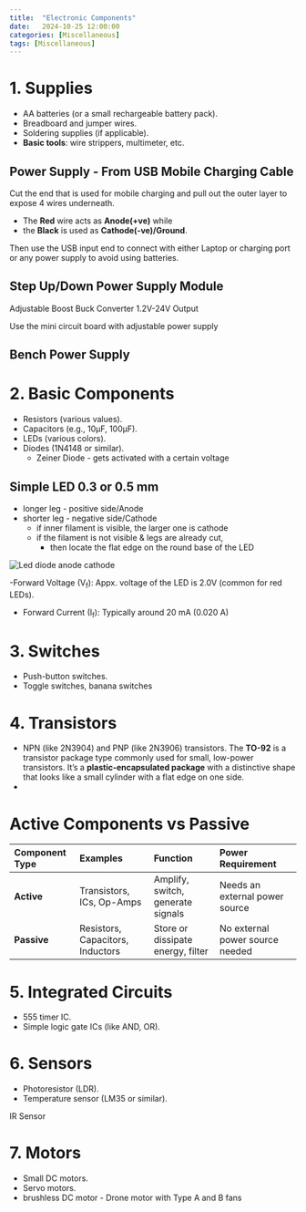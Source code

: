 ```yaml
---
title:  "Electronic Components"
date:   2024-10-25 12:00:00
categories: [Miscellaneous] 
tags: [Miscellaneous]
---
```


# 1. **Supplies**
- AA batteries (or a small rechargeable battery pack).
- Breadboard and jumper wires.
- Soldering supplies (if applicable).
- **Basic tools**: wire strippers, multimeter, etc.

## Power Supply - From USB Mobile Charging Cable
Cut the end that is used for mobile charging and pull out the outer layer to expose 4 wires underneath.

- The **Red** wire acts as **Anode(+ve)** while 
- the **Black** is used as **Cathode(-ve)/Ground**.

Then use the USB input end to connect with either Laptop or charging port or any power supply to avoid using batteries.

## Step Up/Down Power Supply Module
Adjustable Boost Buck Converter 1.2V-24V Output

Use the mini circuit board with adjustable power supply

## Bench Power Supply

# 2. **Basic Components**
- Resistors (various values).
- Capacitors (e.g., 10µF, 100µF).
- LEDs (various colors).
- Diodes (1N4148 or similar).
  - Zeiner Diode - gets activated with a certain voltage

## Simple LED 0.3 or 0.5 mm
- longer leg - positive side/Anode
- shorter leg - negative side/Cathode
  - if inner filament is visible, the larger one is cathode
  - if the filament is not visible & legs are already cut,
    - then locate the flat edge on the round base of the LED

![Led diode anode cathode ](https://www.robot-maker.com/shop/img/cms/tuto-led/ledwiring.jpg)
 
-Forward Voltage (V<sub>f</sub>): Appx. voltage of the LED is 2.0V (common for red LEDs).
- Forward Current (I<sub>f</sub>): Typically around 20 mA (0.020 A)

# 3. **Switches**
- Push-button switches.
- Toggle switches, banana switches

# 4. **Transistors**
- NPN (like 2N3904) and PNP (like 2N3906) transistors.
  The **TO-92** is a transistor package type commonly used for small, low-power transistors.
  It’s a **plastic-encapsulated package** with a distinctive shape that looks like a small
  cylinder with a flat edge on one side.
- 
# Active Components vs Passive
| **Component Type**  | **Examples**                     | **Function**                       | **Power Requirement**           |
|:--------------------|:---------------------------------|:-----------------------------------|:--------------------------------|
| **Active**          | Transistors, ICs, Op-Amps        | Amplify, switch, generate signals  | Needs an external power source  |
| **Passive**         | Resistors, Capacitors, Inductors | Store or dissipate energy, filter  | No external power source needed |


# 5. **Integrated Circuits**
- 555 timer IC.
- Simple logic gate ICs (like AND, OR).

# 6. **Sensors**
- Photoresistor (LDR).
- Temperature sensor (LM35 or similar).

IR Sensor
# 7. **Motors**
- Small DC motors.
- Servo motors.
- brushless DC motor - Drone motor with Type A and B fans

